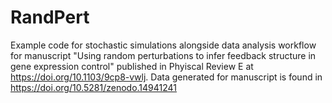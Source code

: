 # RandPert
Example code for stochastic simulations alongside data analysis workflow for manuscript "Using random perturbations to infer feedback structure in gene expression control" published in Phyiscal Review E at https://doi.org/10.1103/9cp8-vwlj. Data generated for manuscript is found in https://doi.org/10.5281/zenodo.14941241
